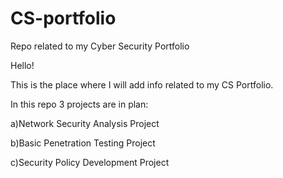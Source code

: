 # CS-portfolio
Repo related to my Cyber Security Portfolio

Hello!

This is the place where I will add info related to my CS Portfolio.

In this repo 3 projects are in plan:

a)Network Security Analysis Project

b)Basic Penetration Testing Project 

c)Security Policy Development Project

